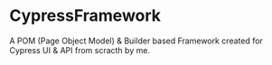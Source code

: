 # CypressFramework
A POM (Page Object Model) &amp; Builder based Framework created for Cypress UI &amp; API from scracth by me.
